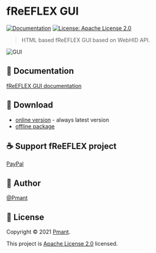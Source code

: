 # fReEFLEX GUI
[![Documentation](https://img.shields.io/badge/documentation-yes-brightgreen.svg)](https://github.com/fReEFLEX/fReEFLEX-doc)
[![License: Apache License 2.0](https://img.shields.io/badge/License-Apache%20License%202.0-yellow.svg)](https://github.com/fReEFLEX/fReEFLEX-doc/blob/main/LICENSE)



> HTML based fReEFLEX GUI based on WebHID API.

![GUI](https://github.com/fReEFLEX/fReEFLEX-doc/blob/main/assets/gui.png?raw=true "GUI")

## 📖 Documentation

[fReEFLEX GUI documentation](https://github.com/fReEFLEX/fReEFLEX-doc/blob/main/GUI.md)

## 📁 Download

- [online version](https://freeflex.github.io/fReEFLEX-GUI/) - always latest version
- [offline package](https://github.com/fReEFLEX/fReEFLEX-GUI/releases)

## ☕ Support fReEFLEX project

[PayPal](https://paypal.me/Pmant)

## 👤 Author

[@Pmant](https://github.com/Pmant)

## 📝 License

Copyright © 2021 [Pmant](https://github.com/Pmant).

This project is [Apache License 2.0](https://github.com/fReEFLEX/fReEFLEX-doc/blob/main/LICENSE) licensed.
